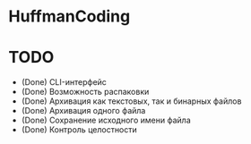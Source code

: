 # HuffmanCoding


# TODO
+ (Done) CLI-интерфейс
+ (Done) Возможность распаковки
+ (Done) Архивация как текстовых, так и бинарных файлов
+ (Done) Архивация одного файла
+ (Done) Сохранение исходного имени файла
+ (Done) Контроль целостности